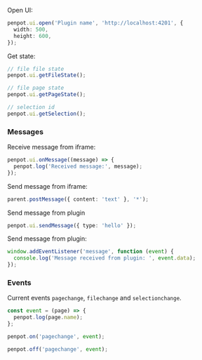 Open UI:

```ts
penpot.ui.open('Plugin name', 'http://localhost:4201', {
  width: 500,
  height: 600,
});
```

Get state:

```ts
// file file state
penpot.ui.getFileState();

// file page state
penpot.ui.getPageState();

// selection id
penpot.ui.getSelection();
```

### Messages

Receive message from iframe:

```ts
penpot.ui.onMessage((message) => {
  penpot.log('Received message:', message);
});
```

Send message from iframe:

```ts
parent.postMessage({ content: 'text' }, '*');
```

Send message from plugin

```ts
penpot.ui.sendMessage({ type: 'hello' });
```

Send message from plugin:

```ts
window.addEventListener('message', function (event) {
  console.log('Message received from plugin: ', event.data);
});
```

### Events

Current events `pagechange`, `filechange` and `selectionchange`.

```ts
const event = (page) => {
  penpot.log(page.name);
};

penpot.on('pagechange', event);

penpot.off('pagechange', event);
```
